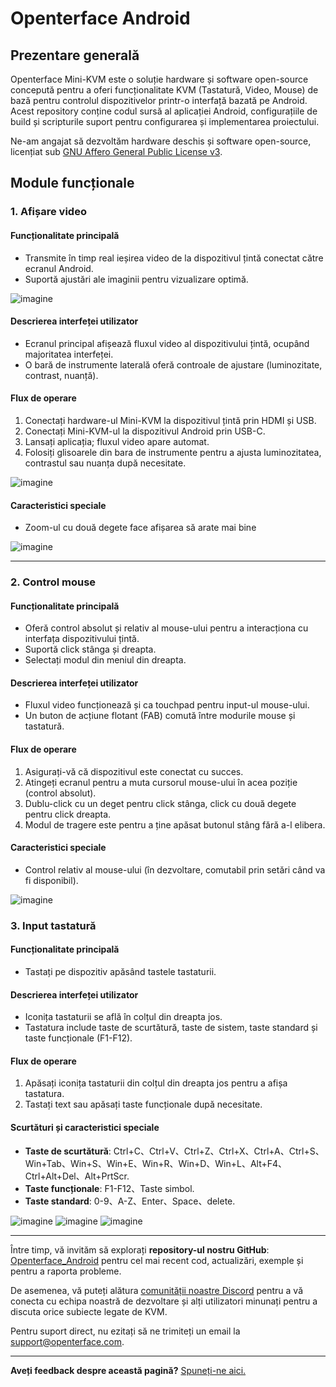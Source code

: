# Openterface Android

## Prezentare generală

Openterface Mini-KVM este o soluție hardware și software open-source concepută pentru a oferi funcționalitate KVM (Tastatură, Video, Mouse) de bază pentru controlul dispozitivelor printr-o interfață bazată pe Android. Acest repository conține codul sursă al aplicației Android, configurațiile de build și scripturile suport pentru configurarea și implementarea proiectului.

Ne-am angajat să dezvoltăm hardware deschis și software open-source, licențiat sub [GNU Affero General Public License v3](LICENSE).

## Module funcționale

### 1. Afișare video

#### Funcționalitate principală

- Transmite în timp real ieșirea video de la dispozitivul țintă conectat către ecranul Android.
- Suportă ajustări ale imaginii pentru vizualizare optimă.

![imagine](https://assets.openterface.com/images/android/videoConnect.webp)

#### Descrierea interfeței utilizator

- Ecranul principal afișează fluxul video al dispozitivului țintă, ocupând majoritatea interfeței.
- O bară de instrumente laterală oferă controale de ajustare (luminozitate, contrast, nuanță).

#### Flux de operare

1. Conectați hardware-ul Mini-KVM la dispozitivul țintă prin HDMI și USB.
2. Conectați Mini-KVM-ul la dispozitivul Android prin USB-C.
3. Lansați aplicația; fluxul video apare automat.
4. Folosiți glisoarele din bara de instrumente pentru a ajusta luminozitatea, contrastul sau nuanța după necesitate.

![imagine](https://assets.openterface.com/images/android/colorSetting.webp)

#### Caracteristici speciale

- Zoom-ul cu două degete face afișarea să arate mai bine

![imagine](https://assets.openterface.com/images/android/enlargeAndSideBar.webp)

---

### 2. Control mouse

#### Funcționalitate principală

- Oferă control absolut și relativ al mouse-ului pentru a interacționa cu interfața dispozitivului țintă.
- Suportă click stânga și dreapta.
- Selectați modul din meniul din dreapta.

#### Descrierea interfeței utilizator

- Fluxul video funcționează și ca touchpad pentru input-ul mouse-ului.
- Un buton de acțiune flotant (FAB) comută între modurile mouse și tastatură.

#### Flux de operare

1. Asigurați-vă că dispozitivul este conectat cu succes.
2. Atingeți ecranul pentru a muta cursorul mouse-ului în acea poziție (control absolut).
3. Dublu-click cu un deget pentru click stânga, click cu două degete pentru click dreapta.
4. Modul de tragere este pentru a ține apăsat butonul stâng fără a-l elibera.

#### Caracteristici speciale

- Control relativ al mouse-ului (în dezvoltare, comutabil prin setări când va fi disponibil).

![imagine](https://assets.openterface.com/images/android/mouseThouchMode.webp)

### 3. Input tastatură

#### Funcționalitate principală

- Tastați pe dispozitiv apăsând tastele tastaturii.

#### Descrierea interfeței utilizator

- Iconița tastaturii se află în colțul din dreapta jos.
- Tastatura include taste de scurtătură, taste de sistem, taste standard și taste funcționale (F1-F12).

#### Flux de operare

1. Apăsați iconița tastaturii din colțul din dreapta jos pentru a afișa tastatura.
2. Tastați text sau apăsați taste funcționale după necesitate.

#### Scurtături și caracteristici speciale

- **Taste de scurtătură**: Ctrl+C、Ctrl+V、Ctrl+Z、Ctrl+X、Ctrl+A、Ctrl+S、
    Win+Tab、Win+S、Win+E、Win+R、Win+D、Win+L、Alt+F4、Ctrl+Alt+Del、Alt+PrtScr.
- **Taste funcționale**: F1-F12、Taste simbol.
- **Taste standard**: 0-9、A-Z、Enter、Space、delete.

![imagine](https://assets.openterface.com/images/android/enlargeAndKeyBoard.webp)
![imagine](https://assets.openterface.com/images/android/keyBoardFunction.webp)
![imagine](https://assets.openterface.com/images/android/keyBoardSystem.webp)

---

Între timp, vă invităm să explorați **repository-ul nostru GitHub**: [Openterface_Android](https://github.com/TechxArtisanStudio/Openterface_Android) pentru cel mai recent cod, actualizări, exemple și pentru a raporta probleme.

De asemenea, vă puteți alătura [comunității noastre Discord](/discord) pentru a vă conecta cu echipa noastră de dezvoltare și alți utilizatori minunați pentru a discuta orice subiecte legate de KVM.

Pentru suport direct, nu ezitați să ne trimiteți un email la [support@openterface.com](mailto:support@openterface.com).

---

**Aveți feedback despre această pagină?** [Spuneți-ne aici.](https://forms.gle/wmxoR2C1VdG36mT69)